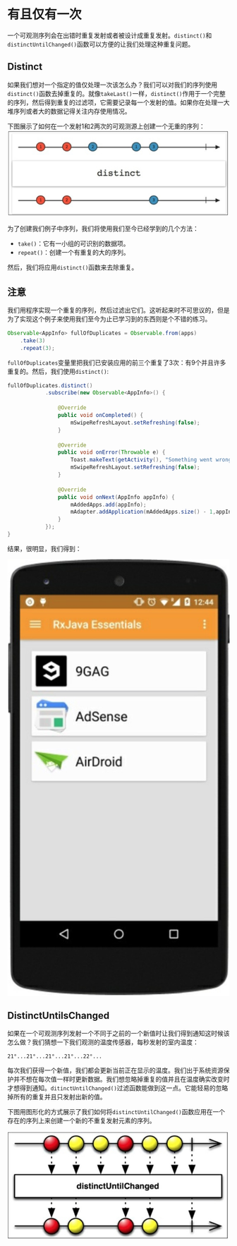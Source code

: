 # 有且仅有一次

一个可观测序列会在出错时重复发射或者被设计成重复发射。`distinct()`和`distinctUntilChanged()`函数可以方便的让我们处理这种重复问题。

## Distinct

如果我们想对一个指定的值仅处理一次该怎么办？我们可以对我们的序列使用`distinct()`函数去掉重复的。就像`takeLast()`一样，`distinct()`作用于一个完整的序列，然后得到重复的过滤项，它需要记录每一个发射的值。如果你在处理一大堆序列或者大的数据记得关注内存使用情况。

下图展示了如何在一个发射1和2两次的可观测源上创建一个无重的序列：
![](images/chapter4_5.png)

为了创建我们例子中序列，我们将使用我们至今已经学到的几个方法：
* `take()`：它有一小组的可识别的数据项。
* `repeat()`：创建一个有重复的大的序列。

然后，我们将应用`distinct()`函数来去除重复。

## 注意

我们用程序实现一个重复的序列，然后过滤出它们。这听起来时不可思议的，但是为了实现这个例子来使用我们至今为止已学习到的东西则是个不错的练习。

```java
Observable<AppInfo> fullOfDuplicates = Observable.from(apps)
    .take(3)
    .repeat(3);
```
`fullOfDuplicates`变量里把我们已安装应用的前三个重复了3次：有9个并且许多重复的。然后，我们使用`distinct()`:
```java
fullOfDuplicates.distinct()
            .subscribe(new Observable<AppInfo>() {

                @Override
                public void onCompleted() {
                    mSwipeRefreshLayout.setRefreshing(false);
                }

                @Override
                public void onError(Throwable e) {
                    Toast.makeText(getActivity(), "Something went wrong!", Toast.LENGTH_SHORT).show();
                    mSwipeRefreshLayout.setRefreshing(false);
                }

                @Override
                public void onNext(AppInfo appInfo) {
                    mAddedApps.add(appInfo); 
                    mAdapter.addApplication(mAddedApps.size() - 1,appInfo);
                }
            });
}
```
结果，很明显，我们得到：

![](images/chapter4_6.png)

## DistinctUntilsChanged

如果在一个可观测序列发射一个不同于之前的一个新值时让我们得到通知这时候该怎么做？我们猜想一下我们观测的温度传感器，每秒发射的室内温度：
```
21°...21°...21°...21°...22°...
```
每次我们获得一个新值，我们都会更新当前正在显示的温度。我们出于系统资源保护并不想在每次值一样时更新数据。我们想忽略掉重复的值并且在温度确实改变时才想得到通知。`ditinctUntilChanged()`过滤函数能做到这一点。它能轻易的忽略掉所有的重复并且只发射出新的值。

下图用图形化的方式展示了我们如何将`distinctUntilChanged()`函数应用在一个存在的序列上来创建一个新的不重复发射元素的序列。

![](images/chapter4_7.png)
















